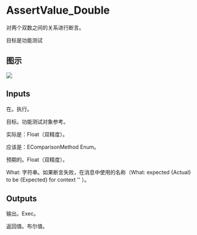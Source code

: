 # AssertValue_Double

对两个双数之间的关系进行断言。

目标是功能测试

## 图示

![]($-20221218-17593635.png)

## Inputs

在。执行。

目标。功能测试对象参考。

实际是：Float（双精度）。

应该是：EComparisonMethod Enum。

预期的。Float（双精度）。

What: 字符串。如果断言失败，在消息中使用的名称（What: expected {Actual} to be <ShouldBe> {Expected} for context '' ）。 

## Outputs

输出。Exec。

返回值。布尔值。
